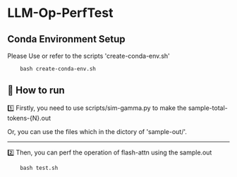 # LLM-Op-PerfTest

## Conda Environment Setup

Please Use or refer to the scripts 'create-conda-env.sh'

```
	bash create-conda-env.sh
```

## 🚀 How to run

1️⃣  Firstly, you need to use scripts/sim-gamma.py to make the sample-total-tokens-{N}.out

Or, you can use the files which in the dictory of  'sample-out/'.

---

2️⃣ Then, you can perf the operation of flash-attn using the sample.out

```
	bash test.sh
```


